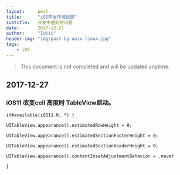 ```yaml
---
layout:     post
title:      "iOS开发环境配置"
subtitle:   开发中遇到的问题
date:       2017-12-27
author:     "Iwiii"
header-img: "img/post-bg-unix-linux.jpg"
tags:
    - iOS
---
```


> This document is not completed and will be updated anytime.

## 2017-12-27
### iOS11 改变cell 高度时 TableView跳动。
```
if#available(iOS11.0, *) {

UITableView.appearance().estimatedRowHeight = 0;

UITableView.appearance().estimatedSectionFooterHeight = 0;

UITableView.appearance().estimatedSectionHeaderHeight = 0;

UITableView.appearance().contentInsetAdjustmentBehavior = .never

}
```
